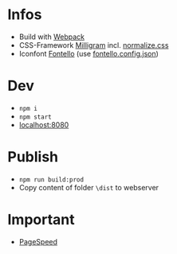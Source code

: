 # Infos
- Build with [Webpack](https://webpack.js.org/)
- CSS-Framework [Milligram](http://milligram.io) incl. [normalize.css](https://necolas.github.io/normalize.css/)
- Iconfont [Fontello](http://fontello.com/) (use [fontello.config.json](fontello.config.json))

# Dev 
- `npm i`
- `npm start`
- [localhost:8080](http://localhost:8080)

# Publish
- `npm run build:prod`
- Copy content of folder `\dist` to webserver

# Important
- [PageSpeed](https://developers.google.com/speed/pagespeed/insights/?url=http%3A%2F%2Fheidi-baettig.ch)